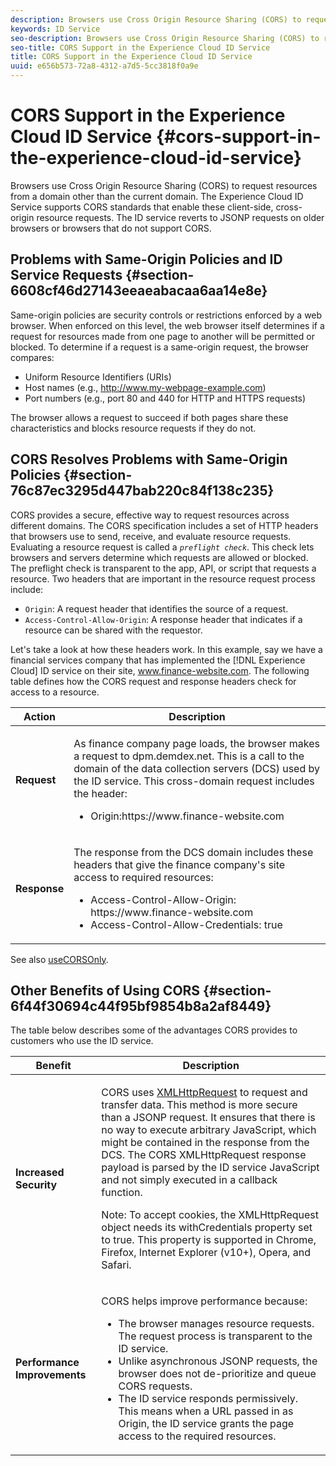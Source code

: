 ```yaml
---
description: Browsers use Cross Origin Resource Sharing (CORS) to request resources from a domain other than the current domain. The Experience Cloud ID Service supports CORS standards that enable these client-side, cross-origin resource requests. The ID service reverts to JSONP requests on older browsers or browsers that do not support CORS.
keywords: ID Service
seo-description: Browsers use Cross Origin Resource Sharing (CORS) to request resources from a domain other than the current domain. The Experience Cloud ID Service supports CORS standards that enable these client-side, cross-origin resource requests. The ID service reverts to JSONP requests on older browsers or browsers that do not support CORS.
seo-title: CORS Support in the Experience Cloud ID Service
title: CORS Support in the Experience Cloud ID Service
uuid: e656b573-72a8-4312-a7d5-5cc3818f0a9e
---
```


# CORS Support in the Experience Cloud ID Service {#cors-support-in-the-experience-cloud-id-service}

Browsers use Cross Origin Resource Sharing (CORS) to request resources from a domain other than the current domain. The Experience Cloud ID Service supports CORS standards that enable these client-side, cross-origin resource requests. The ID service reverts to JSONP requests on older browsers or browsers that do not support CORS.

## Problems with Same-Origin Policies and ID Service Requests {#section-6608cf46d27143eeaeabacaa6aa14e8e}

Same-origin policies are security controls or restrictions enforced by a web browser. When enforced on this level, the web browser itself determines if a request for resources made from one page to another will be permitted or blocked. To determine if a request is a same-origin request, the browser compares:

* Uniform Resource Identifiers (URIs) 
* Host names (e.g., http://www.my-webpage-example.com) 
* Port numbers (e.g., port 80 and 440 for HTTP and HTTPS requests)

The browser allows a request to succeed if both pages share these characteristics and blocks resource requests if they do not.

## CORS Resolves Problems with Same-Origin Policies {#section-76c87ec3295d447bab220c84f138c235}

CORS provides a secure, effective way to request resources across different domains. The CORS specification includes a set of HTTP headers that browsers use to send, receive, and evaluate resource requests. Evaluating a resource request is called a *`preflight check`*. This check lets browsers and servers determine which requests are allowed or blocked. The preflight check is transparent to the app, API, or script that requests a resource. Two headers that are important in the resource request process include:

* `Origin`: A request header that identifies the source of a request. 
* `Access-Control-Allow-Origin`: A response header that indicates if a resource can be shared with the requestor.

Let's take a look at how these headers work. In this example, say we have a financial services company that has implemented the [!DNL Experience Cloud] ID service on their site, www.finance-website.com. The following table defines how the CORS request and response headers check for access to a resource.

<table id="table_B004ACF52B5A4D33B1DCF7EA77BE4E6D"> 
 <thead> 
  <tr> 
   <th colname="col1" class="entry"> Action </th> 
   <th colname="col2" class="entry"> Description </th> 
  </tr> 
 </thead>
 <tbody> 
  <tr> 
   <td colname="col1"> <p> <b>Request</b> </p> </td> 
   <td colname="col2"> <p>As finance company page loads, the browser makes a request to <span class="codeph"> dpm.demdex.net</span>. This is a call to the domain of the data collection servers (DCS) used by the ID service. This cross-domain request includes the header: </p> <p> 
     <ul class="simplelist"> 
      <li> <span class="codeph"> Origin:https://www.finance-website.com</span> </li> 
     </ul> </p> </td> 
  </tr> 
  <tr> 
   <td colname="col1"> <p> <b>Response</b> </p> </td> 
   <td colname="col2"> <p>The response from the DCS domain includes these headers that give the finance company's site access to required resources: </p> <p> 
     <ul class="simplelist"> 
      <li> <span class="codeph"> Access-Control-Allow-Origin: https://www.finance-website.com</span> </li> 
      <li> <span class="codeph"> Access-Control-Allow-Credentials: true</span> </li> 
     </ul> </p> </td> 
  </tr> 
 </tbody> 
</table>

See also [useCORSOnly](../library/function-vars/use-cors-only.md#reference-8a9a143d838b48d6b23329b84b13e1fa).

## Other Benefits of Using CORS {#section-6f44f30694c44f95bf9854b8a2af8449}

The table below describes some of the advantages CORS provides to customers who use the ID service.  

<table id="table_AEB51A263D454F90B66E8C8D0513CF79"> 
 <thead> 
  <tr> 
   <th colname="col1" class="entry"> Benefit </th> 
   <th colname="col2" class="entry"> Description </th> 
  </tr>
 </thead>
 <tbody> 
  <tr> 
   <td colname="col1"> <p><b>Increased Security</b> </p> </td> 
   <td colname="col2"> <p>CORS uses <a href="https://developer.mozilla.org/en-US/docs/Web/API/XMLHttpRequest" format="https" scope="external"> XMLHttpRequest</a> to request and transfer data. This method is more secure than a JSONP request. It ensures that there is no way to execute arbitrary JavaScript, which might be contained in the response from the DCS. The CORS XMLHttpRequest response payload is parsed by the ID service JavaScript and not simply executed in a callback function. </p> <p> <p>Note: To accept cookies, the <span class="codeph"> XMLHttpRequest</span> object needs its <span class="codeph"> withCredentials</span> property set to <span class="codeph"> true</span>. This property is supported in Chrome, Firefox, Internet Explorer (v10+), Opera, and Safari. </p> </p> </td> 
  </tr> 
  <tr> 
   <td colname="col1"> <p><b>Performance Improvements</b> </p> </td> 
   <td colname="col2"> <p>CORS helps improve performance because: </p> 
    <ul id="ul_EC3A178003A94D70883B914050D7C464"> 
     <li id="li_F8B44352BFBB46CDBD07AE40B9F2D0EC">The browser manages resource requests. The request process is transparent to the ID service. </li> 
     <li id="li_C63E43A4CAB84210AB6A39100E5864BE">Unlike asynchronous JSONP requests, the browser does not de-prioritize and queue CORS requests. </li> 
     <li id="li_1A2A15F591B84D1BAED3CFAB391EEBEC">The ID service responds permissively. This means when a URL passed in as <span class="codeph"> Origin</span>, the ID service grants the page access to the required resources. </li> 
    </ul> </td> 
  </tr> 
 </tbody> 
</table>

